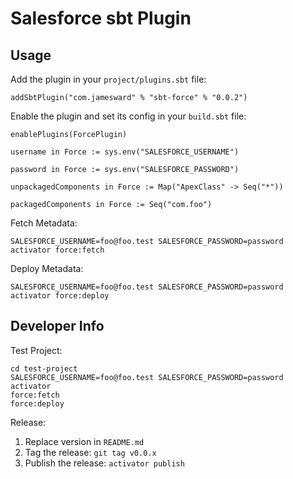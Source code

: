 Salesforce sbt Plugin
=====================


Usage
-----

Add the plugin in your `project/plugins.sbt` file:

    addSbtPlugin("com.jamesward" % "sbt-force" % "0.0.2")


Enable the plugin and set its config in your `build.sbt` file:

    enablePlugins(ForcePlugin)
    
    username in Force := sys.env("SALESFORCE_USERNAME")
    
    password in Force := sys.env("SALESFORCE_PASSWORD")
    
    unpackagedComponents in Force := Map("ApexClass" -> Seq("*"))
    
    packagedComponents in Force := Seq("com.foo")

Fetch Metadata:

    SALESFORCE_USERNAME=foo@foo.test SALESFORCE_PASSWORD=password activator force:fetch

Deploy Metadata:

    SALESFORCE_USERNAME=foo@foo.test SALESFORCE_PASSWORD=password activator force:deploy


Developer Info
--------------

Test Project:

    cd test-project
    SALESFORCE_USERNAME=foo@foo.test SALESFORCE_PASSWORD=password activator
    force:fetch
    force:deploy

Release:

1. Replace version in `README.md`
1. Tag the release: `git tag v0.0.x`
1. Publish the release: `activator publish`